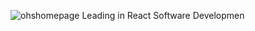 ![ohshomepage](https://user-images.githubusercontent.com/82093656/154838784-9fd102c6-0bd3-4702-97e7-646b2629411a.PNG)
Leading in React Software Developmen